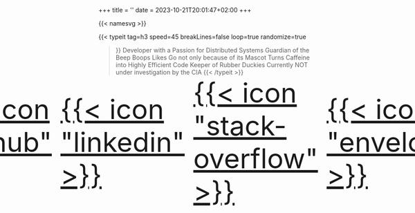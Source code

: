 +++
title = ''
date = 2023-10-21T20:01:47+02:00
+++

{{< namesvg >}}

{{< typeit
  tag=h3
  speed=45
  breakLines=false
  loop=true
  randomize=true
>}}
Developer with a Passion for Distributed Systems
Guardian of the Beep Boops
Likes Go not only because of its Mascot
Turns Caffeine into Highly Efficient Code
Keeper of Rubber Duckies
Currently NOT under investigation by the CIA
{{< /typeit >}}

</br>

<div style="
    float: left;
    font-size: 4.5em;
    display: flex;
	flex-direction: row;
	justify-content: center;
	align-items: center;
    column-gap: 20px;
	width: 100%;
    margin-top: -30px;
">
    <a href="https://github.com/CelineWuest" target="_blank">{{< icon "github" >}}</a>
    <a href="https://www.linkedin.com/in/celine-wuest" target="_blank">{{< icon "linkedin" >}}</a>
    <a href="https://stackoverflow.com/users/10639068/cwuest" target="_blank">{{< icon "stack-overflow" >}}</a>
    <a href="mailto:celine.wuest0+cwch@gmail.com" target="_blank">{{< icon "envelope" >}}</a>
</div>
